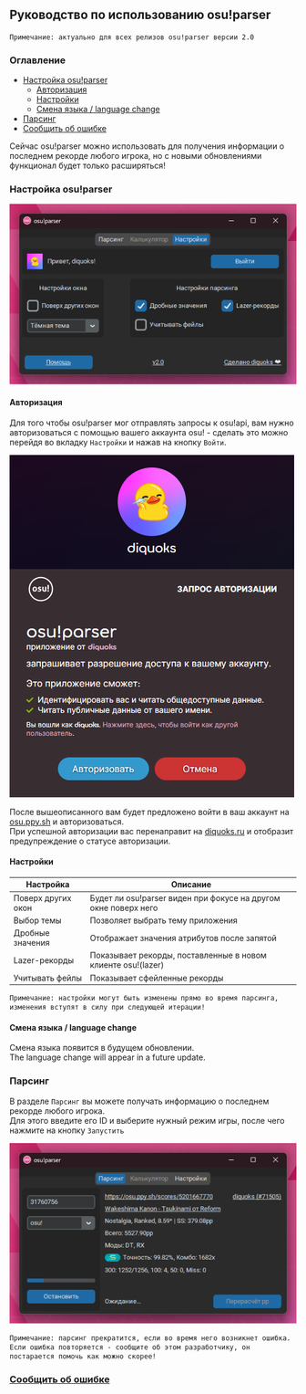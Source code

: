 ﻿## Руководство по использованию osu!parser

```
Примечание: актуально для всех релизов osu!parser версии 2.0
```

### Оглавление

- [Настройка osu!parser](#настройка-osuparser)
    - [Авторизация](#авторизация)
    - [Настройки](#настройки)
    - [Смена языка / language change](#смена-языка--language-change)
- [Парсинг](#парсинг)
- [Сообщить об ошибке](#сообщить-об-ошибке)

Сейчас osu!parser можно использовать для получения информации о последнем рекорде любого игрока, но с новыми обновлениями функционал будет только расширяться!

### Настройка osu!parser

![настройки osu!parser](assets-markdown/settings-tab.png)

#### Авторизация

Для того чтобы osu!parser мог отправлять запросы к osu!api, вам нужно авторизоваться с помощью вашего аккаунта osu! - сделать это можно перейдя во вкладку `Настройки` и нажав на кнопку `Войти`.

![авторизация через OAuth](assets-markdown/oauth.png)

После вышеописанного вам будет предложено войти в ваш аккаунт на [osu.ppy.sh](https://osu.ppy.sh) и авторизоваться.  
При успешной авторизации вас перенаправит на [diquoks.ru](https://diquoks.ru) и отобразит предупреждение о статусе авторизации.

#### Настройки

| Настройка          | Описание                                                        |
|--------------------|-----------------------------------------------------------------|
| Поверх других окон | Будет ли osu!parser виден при фокусе на другом окне поверх него |
| Выбор темы         | Позволяет выбрать тему приложения                               |
| Дробные значения   | Отображает значения атрибутов после запятой                     |
| Lazer-рекорды      | Показывает рекорды, поставленные в новом клиенте osu!(lazer)    |
| Учитывать фейлы    | Показывает сфейленные рекорды                                   |

```
Примечание: настройки могут быть изменены прямо во время парсинга, изменения вступят в силу при следующей итерации!
```

#### Смена языка / language change

Смена языка появится в будущем обновлении.  
The language change will appear in a future update.

### Парсинг

В разделе `Парсинг` вы можете получать информацию о последнем рекорде любого игрока.  
Для этого введите его ID и выберите нужный режим игры, после чего нажмите на кнопку `Запустить`

![парсинг в osu!parser](assets-markdown/parsing-tab.png)

```
Примечание: парсинг прекратится, если во время него возникнет ошибка.
Если ошибка повторяется - сообщите об этом разработчику, он постарается помочь как можно скорее!
```

### [Сообщить об ошибке](README.md)

